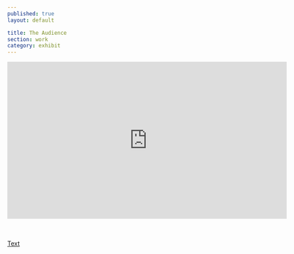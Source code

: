 ```yaml
---
published: true
layout: default

title: The Audience
section: work
category: exhibit
---
```


<iframe src="https://player.vimeo.com/video/167656253" width="640" height="360" frameborder="0" webkitallowfullscreen mozallowfullscreen allowfullscreen></iframe>

<br><br>
<a href="/audience">Text</a>
